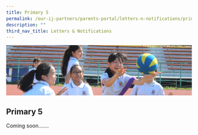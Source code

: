 ```yaml
---
title: Primary 5
permalink: /our-ij-partners/parents-portal/letters-n-notifications/primary-5
description: ""
third_nav_title: Letters & Notifications
---
```

![](/images/subpage.jpg)

## Primary 5

Coming soon.......